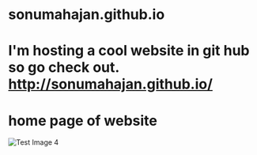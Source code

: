 # sonumahajan.github.io

# I'm hosting a cool website in git hub so go check out. http://sonumahajan.github.io/


# home page of website
![Test Image 4](https://github.com/sonumahajan/sonumahajan.github.io/blob/master/images/Screenshot%20at%202020-08-20%2018-36-16.png)




